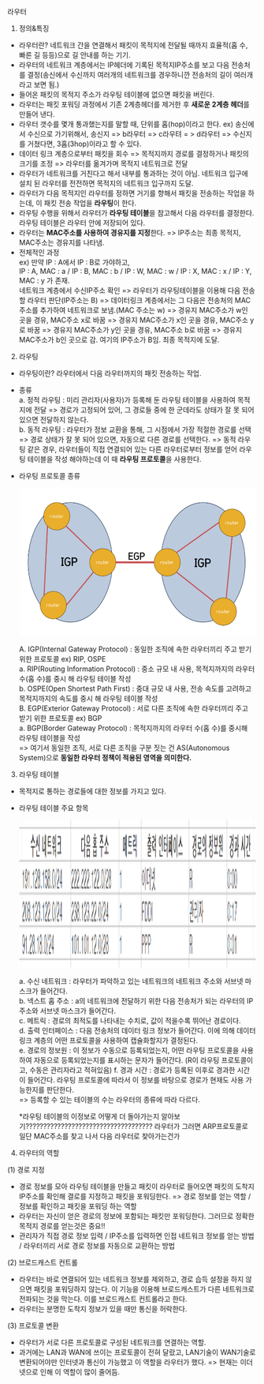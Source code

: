 라우터

1. 정의&특징

- 라우터란? 네트워크 간을 연결해서 패킷이 목적지에 전달될 때까지 효율적(홉 수, 빠른 길 등등)으로 길 안내를 하는 기기.
- 라우터의 네트워크 계층에서는 IP헤더에 기록된 목적지IP주소를 보고 다음 전송처를 결정(송신에서 수신까지 여러개의 네트워크를 경우하니깐 전송처의 길이 여러개라고 보면 됨.)
- 들어온 패킷의 목적지 주소가 라우팅 테이블에 없으면 패킷을 버린다.
- 라우터는 패킷 포워딩 과정에서 기존 2계층헤더를 제거한 후 **새로운 2계층 헤더**를 만들어 낸다.
- 라우터 갯수를 몇개 통과했는지를 말할 때, 단위를 홉(hop)이라고 한다. ex) 송신에서 수신으로 가기위해서, 송신지 => b라우터 => c라우텨 = > d라우터 => 수신지 를 거쳤다면, 3홉(3hop)이라고 할 수 있다.
- 데이터 링크 계층으로부터 패킷을 회수 => 목적지까지 경로를 결정하거나 패킷의 크기를 조정 => 라우터를 옮겨가며 목적지 네트워크로 전달
- 라우터가 네트워크를 거친다고 해서 내부를 통과하는 것이 아님. 네트워크 입구에 설치 된 라우터를 전전하면 목적지의 네트워크 입구까지 도달.
- 라우터가 다음 목적지인 라우터를 정하면 거기를 향해서 패킷을 전송하는 작업을 하는데, 이 패킷 전송 작업을 **라우팅**이 한다.
- 라우팅 수행을 위해서 라우터가 **라우팅 테이블**을 참고해서 다음 라우터를 결정한다. 라우팅 테이블은 라우터 안에 저장되어 있다.
- 라우터는 **MAC주소를 사용하여 경유지를 지정**한다. => IP주소는 최종 목적지, MAC주소는 경유지를 나타냄.
- 전체적인 과정  
  ex) 만약 IP : A에서 IP : B로 가야하고,  
  IP : A, MAC : a / IP : B, MAC : b / IP : W, MAC : w / IP : X, MAC : x / IP : Y, MAC : y 가 존재.  
  네트워크 계층에서 수신IP주소 확인 => 라우터가 라우팅테이블을 이용해 다음 전송할 라우터 판단(IP주소는 B) => 데이터링크 계층에서는 그 다음은 전송처의 MAC주소를 추가하여 네트워크로 보냄.(MAC 주소는 w) => 경유지 MAC주소가 w인 곳을 경유, MAC주소 x로 바꿈 => 경유지 MAC주소가 x인 곳을 경유, MAC주소 y로 바꿈 => 경유지 MAC주소가 y인 곳을 경유, MAC주소 b로 바꿈 => 경유지 MAC주소가 b인 곳으로 감. 여기의 IP주소가 B임. 최종 목적지에 도달.

2. 라우팅

- 라우팅이란? 라우터에서 다음 라우터까지의 패킷 전송하는 작업.
- 종류  
  a. 정적 라우팅 : 미리 관리자(사용자)가 등록해 둔 라우팅 테이블을 사용하여 목적지에 전달
  => 경로가 고정되어 있어, 그 경로들 중에 한 군데라도 상태가 잘 못 되어 있으면 전달하지 않는다.  
  b. 동적 라우팅 : 라우터가 정보 교환을 통해, 그 시점에서 가장 적절한 경로를 선택
  => 경로 상태가 잘 못 되어 있으면, 자동으로 다른 경로를 선택한다.
  => 동적 라우팅 같은 경우, 라우터들이 직접 연결되어 있는 다른 라우터로부터 정보를 얻어 라우팅 테이블을 작성 해야하는데 이 때 **라우팅 프로토콜**을 사용한다.
- 라우팅 프로토콜 종류

    <p align="center">
    <img src="https://github.com/goodlucky1215/CS_Study/blob/main/%EB%84%A4%ED%8A%B8%EC%9B%8C%ED%81%AC/tcp_ip%EA%B3%84%EC%B8%B5(5%EA%B3%84%EC%B8%B5)/%EC%82%AC%EC%A7%84/3-1.%EB%9D%BC%EC%9A%B0%ED%84%B0/%EB%9D%BC%EC%9A%B0%ED%8C%85%ED%94%84%EB%A1%9C%ED%86%A0%EC%BD%9C.png"
      width="700"
      height="300" />

  A. IGP(Internal Gateway Protocol) : 동일한 조직에 속한 라우터끼리 주고 받기 위한 프로토콜 ex) RIP, OSPE  
   a. RIP(Routing Information Protocol) : 중소 규모 내 사용, 목적지까지의 라우터 수(홉 수)를 중시 해 라우팅 테이블 작성  
   b. OSPE(Open Shortest Path First) : 중대 규모 내 사용, 전송 속도를 고려하고 목적지까지의 속도를 중시 해 라우팅 테이블 작성  
  B. EGP(Exterior Gateway Protocol) : 서로 다른 조직에 속한 라우터끼리 주고 받기 위한 프로토콜 ex) BGP  
   a. BGP(Border Gateway Protocol) : 목적지까지의 라우터 수(홉 수)를 중시해 라우팅 테이블을 작성  
  => 여기서 동일한 조직, 서로 다른 조직을 구분 짓는 건 AS(Autonomous System)으로 **동일한 라우터 정책이 적용된 영역을 의미한다.**

3. 라우팅 테이블

- 목적지로 통하는 경로들에 대한 정보를 가지고 있다.
- 라우팅 테이블 주요 항목

    <p align="center">
    <img src="https://github.com/goodlucky1215/CS_Study/blob/main/%EB%84%A4%ED%8A%B8%EC%9B%8C%ED%81%AC/tcp_ip%EA%B3%84%EC%B8%B5(5%EA%B3%84%EC%B8%B5)/%EC%82%AC%EC%A7%84/3-1.%EB%9D%BC%EC%9A%B0%ED%84%B0/routing_table.png"
    width="800"
    height="300" />

  a. 수신 네트워크 : 라우터가 파악하고 있는 네트워크의 네트워크 주소와 서브넷 마스크가 들어간다.  
   b. 넥스트 홉 주소 : a의 네트워크에 전달하기 위한 다음 전송처가 되는 라우터의 IP주소와 서브넷 마스크가 들어간다.  
   c. 메트릭 : 경로의 최적도를 나타내는 수치로, 값이 적을수록 뛰어난 경로이다.  
   d. 출력 인터페이스 : 다음 전송처의 데이터 링크 정보가 들어간다. 이에 의해 데이터 링크 계층의 어떤 프로토콜을 사용하여 캡슐화할지가 결정된다.  
   e. 경로의 정보원 : 이 정보가 수동으로 등록되었는지, 어떤 라우팅 프로토콜을 사용하여 자동으로 등록되었는지를 표시하는 문자가 들어간다. (R이 라우팅 프로토콜이고, 수동은 관리자라고 적혀있음)
  f. 경과 시간 : 경로가 등록된 이후로 경과한 시간이 들어간다. 라우팅 프로토콜에 따라서 이 정보를 바탕으로 경로가 현재도 사용 가능한지를 판단한다.  
   => 등록할 수 있는 테이블의 수는 라우터의 종류에 따라 다르다.

  \*라우팅 테이블의 이정보로 어떻게 더 돌아가는지 알아보기????????????????????????????????????
  라우터가 그러면 ARP프로토콜로 일단 MAC주소를 찾고 나서 다음 라우터로 찾아가는건가

4. 라우터의 역할

(1) 경로 지정

- 경로 정보를 모아 라우팅 테이블을 만들고 패킷이 라우터로 들어오면 패킷의 도착지IP주소를 확인해 결로를 지정하고 패킷을 포워딩한다. => 경로 정보를 얻는 역할 / 정보를 확인하고 패킷을 포워딩 하는 역할
- 라우터는 자신이 얻은 경로의 정보에 포함되는 패킷만 포워딩한다. 그러므로 정확한 목적지 경로를 얻는것은 중요!!
- 관리자가 직접 경로 정보 입력 / IP주소를 입력하면 인접 네트워크 정보를 얻는 방법 / 라우터끼리 서로 경로 정보를 자동으로 교환하는 방법

(2) 브로드캐스트 컨트롤

- 라우터는 바로 연결되어 있는 네트워크 정보를 제외하고, 경로 습득 설정을 하지 않으면 패킷을 포워딩하지 않는다. 이 기능을 이용해 브로드캐스트가 다른 네트워크로 전파되는 것을 막는다. 이를 브로드캐스트 컨트롤라고 한다.
- 라우터는 분명한 도착지 정보가 있을 때만 통신을 허락한다.

(3) 프로토콜 변환

- 라우터가 서로 다른 프로토콜로 구성된 네트워크를 연결하는 역할.
- 과거에는 LAN과 WAN에 쓰이는 프로토콜이 전혀 달랐고, LAN기술이 WAN기술로 변환되어야만 인터넷과 통신이 가능했고 이 역할을 라우터가 했다. => 현재는 이더넷으로 인해 이 역할이 많이 줄어듬.
